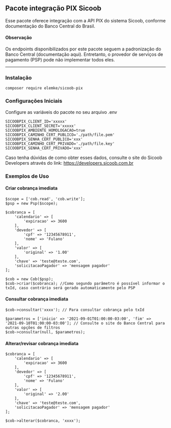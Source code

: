 ## Pacote integração PIX Sicoob

Esse pacote oferece integração com a API PIX do sistema Sicoob, conforme documentação do Banco Central do Brasil.

#### Observação

Os endpoints disponibilizados por este pacote seguem a padronização do Banco Central (documentação aqui). Entretanto, o provedor de serviços de pagamento (PSP) pode não implementar
todos eles.

<hr>

### Instalação

```phpt
composer require elemke/sicoob-pix
```

### Configurações Iniciais

Configure as variáveis do pacote no seu arquivo .env

```phpt
SICOOBPIX_CLIENT_ID='xxxxx'
SICOOBPIX_CLIENT_SECRET='xxxxx'
SICOOBPIX_AMBIENTE_HOMOLOGACAO=true
SICOOBPIX_CAMINHO_CERT_PUBLICO='./path/file.pem'
SICOOBPIX_SENHA_CERT_PUBLICO='xxx'
SICOOBPIX_CAMINHO_CERT_PRIVADO='./path/file.key'
SICOOBPIX_SENHA_CERT_PRIVADO='xxx'
```

Caso tenha dúvidas de como obter esses dados, consulte o site do Sicoob Developers através do link: https://developers.sicoob.com.br

### Exemplos de Uso

#### Criar cobrança imediata

```phpt
$scope = ['cob.read', 'cob.write'];
$psp = new Psp($scope);

$cobranca = [
    'calendario' => [
        'expiracao' => 3600
    ],
    'devedor' => [
        'cpf' => '12345678911',
        'nome' => 'Fulano'
    ],
    'valor' => [
        'original' => '1.00'
    ],
    'chave' => 'teste@teste.com',
    'solicitacaoPagador' => 'mensagem pagador'
];

$cob = new Cob($psp);
$cob->criar($cobranca); //Como segundo parâmetro é possível informar o txId, caso contrário será gerado automaticamente pelo PSP
```

#### Consultar cobrança imediata

```phpt
$cob->consultar('xxxx'); // Para consultar cobrança pelo txId

$parametros = ['inicio' => '2021-09-01T01:00:00-03:00', 'fim' => '2021-09-10T01:00:00-03:00']; // Consulte o site do Banco Central para outras opções de filtros
$cob->consultar(null, $parametros);
```

#### Alterar/revisar cobrança imediata

```phpt
$cobranca = [
    'calendario' => [
        'expiracao' => 3600
    ],
    'devedor' => [
        'cpf' => '12345678911',
        'nome' => 'Fulano'
    ],
    'valor' => [
        'original' => '2.00'
    ],
    'chave' => 'teste@teste.com',
    'solicitacaoPagador' => 'mensagem pagador'
];

$cob->alterar($cobranca, 'xxxx');
```